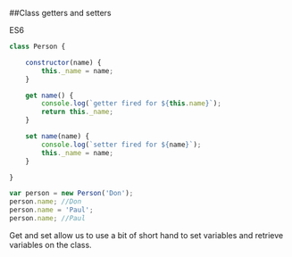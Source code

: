 ##Class getters and setters

<div class="spec es6">ES6</div>


```javascript
class Person {

	constructor(name) {
		this._name = name;
	}

	get name() {
		console.log(`getter fired for ${this.name}`);
		return this._name;
	}

	set name(name) {
		console.log(`setter fired for ${name}`);
		this._name = name;
	}

}

var person = new Person('Don');
person.name; //Don
person.name = 'Paul';
person.name; //Paul
```

Get and set allow us to use a bit of short hand to set variables and retrieve variables on the class.
